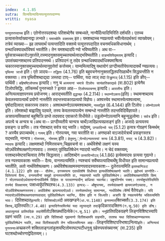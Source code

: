 ```yaml
---
index:  4.1.85
sutra:  दित्यदित्यादित्यपत्युत्तरपदाण्ण्यः
vritti:  nyasa
---
```


`पत्त्युत्तरपदाच्च` इति। एतेनोत्तरपदशब्दः पतिशब्देनैव सम्बध्यते, नान्यैर्दित्यादिभिरिति दर्शयति। एतच्च प्रत्यासत्तेर्व्याख्यानाद्वा लभ्यते।
`यमाच्चेति वक्तव्यम्` इत। यमशब्दाच्च ण्यप्रत्ययो भवीत्येतदर्थरूपं व्याख्येयम्। तत्रेयं व्याख्या-- इह लाघवार्थं पत्यन्तादिति वक्तव्ये पत्युत्तरपदादित वचनमधिकविधानार्थम् । ग्रन्थाधिक्यादर्थाविषयं भवतीति। तेन यमशब्दादपि ण्यो भविष्यतीति। अथ वा-- पूर्वसत्राच्चकारोऽनुवर्त्तते,तस्मादनुक्तसमुच्चतयार्थत्वाद्भविष्यतीति। `वाङमतिपितृमताम्` इत्यादि। उपसंख्यानशब्दस्य प्रतिपादनमर्थः। प्रतिपादनं तु तदेव ग्रन्थाधिक्यादर्थाधिक्यमाश्रित्य चकारस्यानुक्तसमुच्चयार्थस्यानुवृत्तेर्वा कर्त्तव्यम्। याम्यमित्यादिषु यथायोगं प्राग्दीव्यतीयेपत्यादावर्थे ण्यप्रत्ययः।
`पृथिव्या ञाञौ` इति। एते ञादयः-- `तद्धिताः` (4.1.76) इति बहुवचनेनानुक्ततद्धितपरिग्रहार्थेन सिद्ध्यन्तीति न वक्तव्याः। तत्र पृथिवीशब्दाद्यदा ञस्तदा टाप्-- पार्थिवा, यदा त्वञ् तदा `टिड्ढाणञ्` (4.1.15) इति ङीप्--पार्थिवी। `बहिषष्टिलोपश्च` इत्यादि। ननु च `अव्ययानां भमात्रे टिलोपः सायंप्रातिकाद्यर्थः` (वा.802) इत्येनैव टिलोपसिद्धिः, तत्किमर्थं पुनरुच्यते ? इत्यत आह-- `टिलोपपवचनम्` इत्यादि। `आरातीयः` इति। अनित्यत्वाज्ञापनस्य प्रयोजनम्। आराद्भवतीति `वृद्धाच्छः` (4.2.114)।
`स्थाम्नोऽकारः`(इति)। स्थामन्शब्दस्य केवलस्यापत्यार्थे प्रयोगो नास्तीति तदन्तस्याकारप्रत्ययो विज्ञेयः। अश्वस्येव स्थामास्येत्यश्वत्वामा, पृषोदादित्वात् सकारस्य तकारः। अश्वत्थाम्नोऽपत्यमश्वत्थामः, `नस्तद्धिते` (6.4.144) इति टिलोपः।
`लोम्नोऽपत्ये` इति। लोमशब्दो बाह्वादिषु पठ्यते, तस्य केवलस्यापत्येन सम्बन्धो नास्तीति तदन्तविदिर्विज्ञायते। अत्रापत्यविवक्षायां बहुष्विञि प्राप्ते तदपवाद एवाकारो विधीयेते। उडुलोम्नोऽपत्यानि बहून्युडुलोमाः।
`सर्वत्र` इति। अपत्ये च अन्यत्र च।अथ वा-- प्राग्दीव्यतीये चान्यत्र चार्थेऽजादिप्रत्ययप्रसङ्गं इति। अजादेः प्रत्ययस्य प्रसङ्गः उ प्राप्तिः। तत्र गोशब्दात् सर्वत्र यद् भवति। यद्येवम्, `उगवादिभ्यो यत्` (5.1.2) इत्यत्र गोग्रहणं किमर्थम् ? अस्यैव प्रपञ्चार्थम्। `गव्यम्` इति। गोरपत्यम्, गवा चरतीति वा। अणष्ठको वाऽजादेर्यत्रार्थे प्रसङ्गस्तत्र यद्भवति, नान्यत्र। `गोरूप्यम्, गोमयम्` इति। `हेतुमनु,्येभ्योऽन्यतरस्यां रूप्यः` (4.3.81), `मयट् च` (4.3.82)।
`ण्यादयः` इत्यादि। लक्षमशब्दो निमित्तवचनः,चिह्नवचनो वा। अर्थविशेषो लक्षणं यस्य सोऽर्थविशेषलक्षणोऽणपवादः। तस्मात् पूर्वविप्रतिषेधेन ण्यादयो भवन्ति। न चेदं वक्तव्यम्; परशब्दस्येष्टवाचित्वात् तेनैव सिद्धत्वात्। आदिशब्देन `उत्सादिभ्योऽञ्` (4.1.86) इत्येवमादयः प्रत्यया गृह्यन्ते। तत्र ण्यस्यावकाशः भवति-- दैत्यः, वानस्पत्यमिति। ण्यश्चायं सर्वेष्वपत्यादिष्वर्थेषु विधीयत इति सामान्यप्रत्ययो भवतीति, अतो नार्थविशेषलक्षणः। अर्थविशेषलक्षमस्याणपवादस्यावकाशः-- दुलेरपत्यमिति `इतश्चानिञःट (4.1.122) इति ढक्-- दौलेयः, ढगयमपत्य एवार्थवेशेषे विधीयत इत्यर्थविशेषलक्षणो भवति। इहोभयं प्राप्नोति-- दितेरपत्यं दैत्यः, वनस्पतीनां समूहो वानस्पत्यमिति वा, ण्यप्रत्ययो भवति पूर्वविप्रतिषेधेन। अर्थविशेषलक्षणादिति किम् ? योऽणपवादोऽर्थसामान्येनार्थविशेषे विहितः स परत्वाण्ण्यादीन् बाधित्वा भवत्येव। उष्ट्रपतिर्नाम पत्त्रम्। तस्योष्ट्रपतेरिदमिति तस्येदं विवक्षायाम् `पत्त्राध्वर्युपरिषदश्च` (4.3.133) इत्यञ्-- औष्ट्रपत्यम्, तस्येदंलक्षणो ह्ययमञणोऽपवादः, न योऽर्थविशेषलक्षणस्तस्य। अर्थविशेषा ह्यपत्यादयोऽर्थाः। तस्येदमर्थस्तु सामान्यम्, नार्थविशेषः।
`कथं वैतेयः`इति। यदि ण्यादयोऽर्थविशेषलक्षणादणपवादात् पूर्वविप्रतिषेधन भवन्ति, दैतेय इति न सिध्यति। अत्रापि हि ण्यप्रत्ययेनैव भवितव्यमिति भावः। `दितिशब्दात्` इत्यादि। दितिशब्दोऽयं `दो अवखण्डने` (धा.पा.1148) इत्यस्मात् `क्तिच्क्तौ` (3.3.174) इति क्तिच्, `द्यतिस्यति` (7.4.40) इत्यादिनेत्त्वमित्येवं यदा व्युत्पाद्यते तदा `कृदिकारादक्तिनः` (ग.सू.50) इति ङीष्। अथाव्युत्पन्नं प्रातिपदिकं तदा `सर्वतोऽक्तिन्नर्थादित्येके` (ग.सू.51) इति। ननु `प्रातिपदिकग्रहणे लिङ्गविशिष्टस्यापि ग्रहणं भवति` (व्या.प.29) इति दितिशब्दो गृह्यमाणो दितीशब्दमपि ग्राहयति, ततश्च यथा दितिशब्दाण्ण्यप्रत्ययः पूर्वविप्रतिषेधेन भवति, तथा दितीशब्दादपि तेन भवितव्यमित्यत आह--`लिङ्गविशिष्टपरिभाषाऽनित्या` इति। अनित्यत्वं पुनरस्याः `अच्प्रकरणे शक्तिलाङ्गलांकुशयष्टितोमरघटघटीधनुःषु ग्रहेरुपपसंख्यानम्` (वा.235) इति घटशब्दोच्चोरणाद्वेदितव्यम्।।

